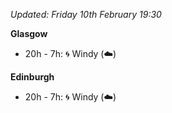 *Updated: Friday 10th February 19:30*

**Glasgow**

* 20h - 7h: :cyclone: Windy (:cloud:)

**Edinburgh**

* 20h - 7h: :cyclone: Windy (:cloud:)
